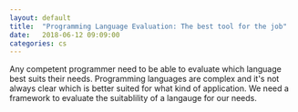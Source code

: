```yaml
---
layout: default
title:  "Programming Language Evaluation: The best tool for the job"
date:   2018-06-12 09:09:00
categories: cs
---
```


Any competent programmer need to be able to evaluate which language best suits their needs. Programming languages are complex 
and it's not always clear which is better suited for what kind of application. We need a framework to evaluate the suitablility
of a langauge for our needs.
